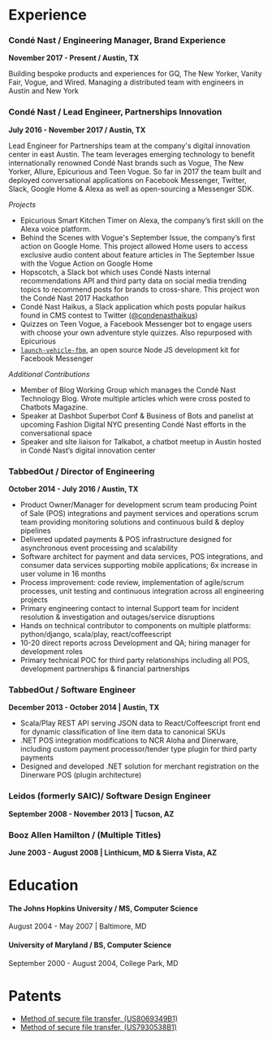 # Experience
### Condé Nast / Engineering Manager, Brand Experience
**November 2017 - Present / Austin, TX**

Building bespoke products and experiences for GQ, The New Yorker, Vanity Fair, Vogue, and Wired. Managing a distributed team with engineers in Austin and New York

### Condé Nast / Lead Engineer, Partnerships Innovation
**July 2016 - November 2017 / Austin, TX**

Lead Engineer for Partnerships team at the company's digital innovation center in east
Austin. The team leverages emerging technology to benefit internationally renowned
Condé Nast brands such as Vogue, The New Yorker, Allure, Epicurious and Teen Vogue.
So far in 2017 the team built and deployed conversational applications on Facebook
Messenger, Twitter, Slack, Google Home & Alexa as well as open-sourcing a Messenger
SDK.

_Projects_

* Epicurious Smart Kitchen Timer on Alexa, the company’s first skill on the Alexa
voice platform.
* Behind the Scenes with Vogue's September Issue, the company’s first action on
Google Home. This project allowed Home users to access exclusive audio
content about feature articles in The September Issue with the Vogue Action
on Google Home
* Hopscotch, a Slack bot which uses Condé Nasts internal recommendations API
and third party data on social media trending topics to recommend posts for
brands to cross-share. This project won the Condé Nast 2017 Hackathon
* Condé Nast Haikus, a Slack application which posts popular haikus found in CMS contest to Twitter ([@condenasthaikus])
* Quizzes on Teen Vogue, a Facebook Messenger bot to engage users with choose
your own adventure style quizzes. Also repurposed with Epicurious
* [`launch-vehicle-fbm`], an open source Node JS development kit for Facebook Messenger

_Additional Contributions_
* Member of Blog Working Group which manages the Condé Nast
Technology Blog. Wrote multiple articles which were cross posted to Chatbots
Magazine.
* Speaker at Dashbot Superbot Conf & Business of Bots and panelist at
upcoming Fashion Digital NYC presenting Condé Nast efforts in the
conversational space
* Speaker and sIte liaison for Talkabot, a chatbot meetup in Austin hosted in
Condé Nast’s digital innovation center

[@condenasthaikus]: https://twitter.com/condenasthaikus
[`launch-vehicle-fbm`]: https://github.com/CondeNast/launch-vehicle-fbm

### TabbedOut / Director of Engineering
**October 2014 - July 2016 / Austin, TX**

* Product Owner/Manager for development scrum team producing Point of Sale (POS) integrations and payment services and operations scrum team providing monitoring solutions and continuous build & deploy pipelines
* Delivered updated payments & POS infrastructure designed for asynchronous event processing and scalability
* Software architect for payment and data services, POS integrations, and consumer data services supporting mobile applications; 6x increase in user volume in 16 months
* Process improvement: code review, implementation of agile/scrum processes, unit testing and continuous integration across all engineering projects
* Primary engineering contact to internal Support team for incident resolution & investigation and outages/service disruptions
* Hands on technical contributor to components on multiple platforms: python/django, scala/play, react/coffeescript
* 10-20 direct reports across Development and QA; hiring manager for development roles
* Primary technical POC for third party relationships including all POS, development partnerships & financial partnerships


### TabbedOut / Software Engineer
**December 2013 - October 2014 | Austin, TX**

* Scala/Play REST API serving JSON data to React/Coffeescript front end for dynamic classification of line item data to canonical SKUs
* .NET POS integration modifications to NCR Aloha and Dinerware, including custom payment processor/tender type plugin for third party payments
* Designed and developed .NET solution for merchant registration on the Dinerware POS (plugin architecture)

### Leidos (formerly SAIC)/ Software Design Engineer
**September 2008 - November 2013 | Tucson, AZ**

### Booz Allen Hamilton / (Multiple Titles)
**June 2003 - August 2008 | Linthicum, MD & Sierra Vista, AZ**

# Education

#### The Johns Hopkins University / MS, Computer Science
August 2004 - May 2007 | Baltimore, MD

#### University of Maryland / BS, Computer Science
September 2000 - August 2004, College Park, MD

# Patents

* [Method of secure file transfer, (US8069349B1)](https://patents.google.com/patent/US8069349B1/en)
* [Method of secure file transfer, (US7930538B1)](https://patents.google.com/patent/US7930538B1/en)
